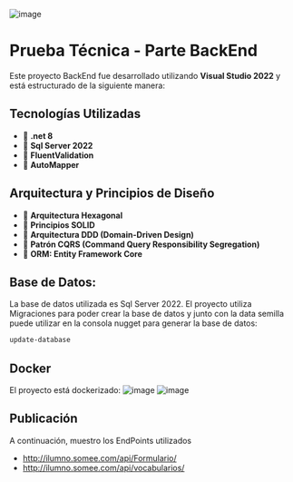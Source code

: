 ![image](https://github.com/user-attachments/assets/da22cf55-d49b-4a37-8159-4533b9a28521)

# Prueba Técnica - Parte BackEnd

Este proyecto BackEnd fue desarrollado utilizando **Visual Studio 2022** y está estructurado de la siguiente manera:

## Tecnologías Utilizadas
- 🔧 **.net 8**
- 🔧 **Sql Server 2022**
- 🔧 **FluentValidation**
- 🔧 **AutoMapper**

## Arquitectura y Principios de Diseño 
- 🧩 **Arquitectura Hexagonal**
- 🧩 **Principios SOLID**
- 🧩 **Arquitectura DDD (Domain-Driven Design)**
- 🧩 **Patrón CQRS (Command Query Responsibility Segregation)**
- 🧩️ **ORM: Entity Framework Core**

## Base de Datos:
La base de datos utilizada es Sql Server 2022. 
El proyecto utiliza Migraciones para poder crear la base de datos y junto con la data semilla puede utilizar en la consola nugget para generar la base de datos:
```bash
update-database
```

## Docker
El proyecto está dockerizado: 
![image](https://github.com/user-attachments/assets/87189e58-42cd-49d8-9fde-25a4774c81d0)
![image](https://github.com/user-attachments/assets/0882c614-57a1-4d0e-8bb3-5cb58e9d2b7c)


## Publicación
A continuación, muestro los EndPoints utilizados

- http://ilumno.somee.com/api/Formulario/
- http://ilumno.somee.com/api/vocabularios/
